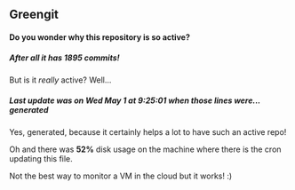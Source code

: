 ## Greengit

#### Do you wonder why this repository is so active?

##### After all it has 1895 commits!

But is it *really* active? Well...

##### Last update was on Wed May 1 at 9:25:01 when those lines were... generated

Yes, generated, because it certainly helps a lot to have such an active repo!

Oh and there was **52%** disk usage on the machine
where there is the cron updating this file.

Not the best way to monitor a VM in the cloud but it works! :)
